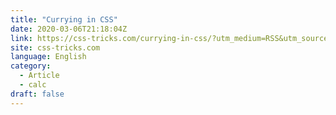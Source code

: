 ```yaml
---
title: "Currying in CSS"
date: 2020-03-06T21:18:04Z
link: https://css-tricks.com/currying-in-css/?utm_medium=RSS&utm_source=news.12bit.vn
site: css-tricks.com
language: English
category:
  - Article
  - calc
draft: false
---
```

